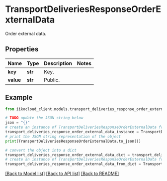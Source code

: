 # TransportDeliveriesResponseOrderExternalData

Order external data.

## Properties

Name | Type | Description | Notes
------------ | ------------- | ------------- | -------------
**key** | **str** | Key. | 
**value** | **str** | Public. | 

## Example

```python
from iikocloud_client.models.transport_deliveries_response_order_external_data import TransportDeliveriesResponseOrderExternalData

# TODO update the JSON string below
json = "{}"
# create an instance of TransportDeliveriesResponseOrderExternalData from a JSON string
transport_deliveries_response_order_external_data_instance = TransportDeliveriesResponseOrderExternalData.from_json(json)
# print the JSON string representation of the object
print(TransportDeliveriesResponseOrderExternalData.to_json())

# convert the object into a dict
transport_deliveries_response_order_external_data_dict = transport_deliveries_response_order_external_data_instance.to_dict()
# create an instance of TransportDeliveriesResponseOrderExternalData from a dict
transport_deliveries_response_order_external_data_from_dict = TransportDeliveriesResponseOrderExternalData.from_dict(transport_deliveries_response_order_external_data_dict)
```
[[Back to Model list]](../README.md#documentation-for-models) [[Back to API list]](../README.md#documentation-for-api-endpoints) [[Back to README]](../README.md)


